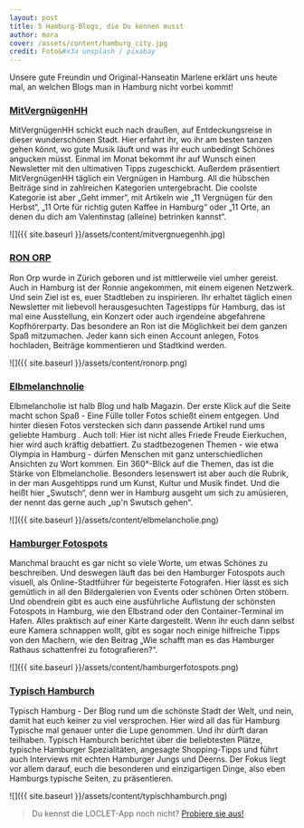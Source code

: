```yaml
---
layout: post
title: 5 Hamburg-Blogs, die Du kennen musst
author: mara
cover: /assets/content/hamburg_city.jpg
credit: Foto&#x3a unsplash / pixabay
---
```


Unsere gute Freundin und Original-Hanseatin Marlene erklärt uns heute mal, an welchen Blogs man in Hamburg nicht 
vorbei kommt!

### [MitVergnügenHH](http://hamburg.mitvergnuegen.com/)

MitVergnügenHH schickt euch nach draußen, auf Entdeckungsreise in dieser wunderschönen Stadt. Hier erfahrt ihr, wo 
ihr am besten tanzen gehen könnt, wo gute Musik läuft und was ihr euch unbedingt Schönes angucken müsst. Einmal im 
Monat bekommt ihr auf Wunsch einen Newsletter mit den ultimativen Tipps zugeschickt. Außerdem präsentiert 
MitVergnügenHH täglich ein Vergnügen in Hamburg. All die hübschen Beiträge sind in zahlreichen Kategorien 
untergebracht. Die coolste Kategorie ist aber „Geht immer“, mit Artikeln wie „11 Vergnügen für den Herbst“, „11 Orte 
für richtig guten Kaffee in Hamburg“ oder „11 Orte, an denen du dich am Valentinstag (alleine) betrinken kannst“.

![]({{ site.baseurl }}/assets/content/mitvergnuegenhh.jpg)


### [RON ORP](http://www.ronorp.net/hamburg)

Ron Orp wurde in Zürich geboren und ist mittlerweile viel umher gereist. Auch in Hamburg ist der Ronnie angekommen, 
mit einem eigenen Netzwerk. Und sein Ziel ist es, euer Stadtleben zu inspirieren. Ihr erhaltet täglich einen 
Newsletter mit liebevoll herausgesuchten Tagestipps für Hamburg, das ist mal eine Ausstellung, ein Konzert oder auch 
irgendeine abgefahrene Kopfhörerparty. Das besondere an Ron ist die Möglichkeit bei dem ganzen Spaß mitzumachen. 
Jeder kann sich einen Account anlegen, Fotos hochladen, Beiträge kommentieren und Stadtkind werden.

![]({{ site.baseurl }}/assets/content/ronorp.png)

### [Elbmelanchnolie](http://www.elbmelancholie.de/)

Elbmelancholie ist halb Blog und halb Magazin. Der erste Klick auf die Seite macht schon Spaß - Eine Fülle toller 
Fotos schießt einem entgegen. Und hinter diesen Fotos verstecken sich dann passende Artikel rund ums geliebte Hamburg
. Auch toll: Hier ist nicht alles Friede Freude Eierkuchen, hier wird auch kräftig debattiert. Zu stadtbezogenen 
Themen - wie etwa Olympia in Hamburg - dürfen Menschen mit ganz unterschiedlichen Ansichten zu Wort kommen. Ein 
360°-Blick auf die Themen, das ist die Stärke von Elbmelancholie. Besonders lesenswert ist aber auch die Rubrik, in 
der man Ausgehtipps rund um Kunst, Kultur und Musik findet. Und die heißt hier „Swutsch“, denn wer in Hamburg 
ausgeht um sich zu amüsieren, der nennt das gerne auch „up'n Swutsch gehen“.

![]({{ site.baseurl }}/assets/content/elbmelancholie.png)


### [Hamburger Fotospots](http://www.hamburger-fotospots.de/index.html)

Manchmal braucht es gar nicht so viele Worte, um etwas Schönes zu beschreiben. Und deswegen läuft das bei den 
Hamburger Fotospots auch visuell, als Online-Stadtführer für begeisterte Fotografen. Hier lässt es sich gemütlich in
all den Bildergalerien von Events oder schönen Orten stöbern. Und obendrein gibt es auch eine ausführliche 
Auflistung der schönsten Fotospots in Hamburg, wie den Elbstrand oder den Container-Terminal im Hafen. Alles 
praktisch auf einer Karte dargestellt. Wenn ihr euch dann selbst eure Kamera schnappen wollt, gibt es sogar noch 
einige hilfreiche Tipps von den Machern, wie den Beitrag „Wie schafft man es das Hamburger Rathaus schattenfrei zu 
fotografieren?“.

![]({{ site.baseurl }}/assets/content/hamburgerfotospots.png)


### [Typisch Hamburch](http://typisch-hamburch.de/)

Typisch Hamburg - Der Blog rund um die schönste Stadt der Welt, und nein, damit hat euch keiner zu viel versprochen.
Hier wird all das für Hamburg Typische mal genauer unter die Lupe genommen. Und ihr dürft daran teilhaben. Typisch 
Hamburch berichtet über die beliebtesten Plätze, typische Hamburger Spezialitäten, angesagte Shopping-Tipps und 
führt auch Interviews mit echten Hamburger Jungs und Deerns. Der Fokus liegt vor allem darauf, euch die besonderen 
und einzigartigen Dinge, also eben Hamburgs typische Seiten, zu präsentieren.
 
![]({{ site.baseurl }}/assets/content/typischhamburch.png)


> Du kennst die LOCLET-App noch nicht? [Probiere sie aus!](https://app.adjust.com/jf8dr6?fallback=http%3A%2F%2Fapp.loclet.com)
